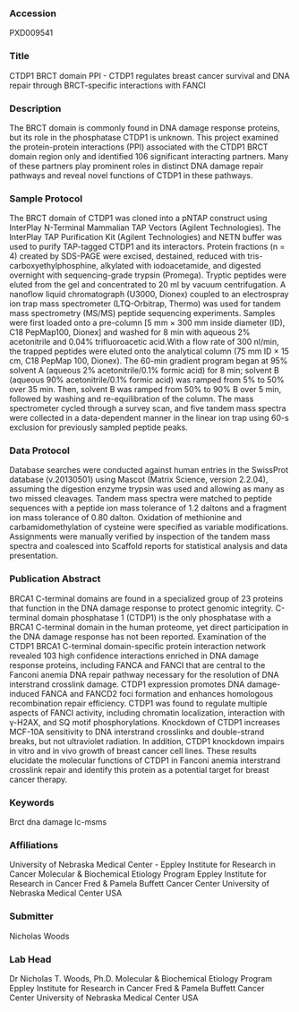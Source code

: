 ### Accession
PXD009541

### Title
CTDP1 BRCT domain PPI -  CTDP1 regulates breast cancer survival and DNA repair through BRCT-specific interactions with FANCI

### Description
The BRCT domain is commonly found in DNA damage response proteins, but its role in the phosphatase CTDP1 is unknown. This project examined the protein-protein interactions (PPI) associated with the CTDP1 BRCT domain region only and identified 106 significant interacting partners. Many of these partners play prominent roles in distinct DNA damage repair pathways and reveal novel functions of CTDP1 in these pathways.

### Sample Protocol
The BRCT domain of CTDP1 was cloned into a pNTAP construct using InterPlay N-Terminal Mammalian TAP Vectors (Agilent Technologies). The InterPlay TAP Purification Kit (Agilent Technologies) and NETN buffer was used to purify TAP-tagged CTDP1 and its interactors. Protein fractions (n = 4) created by SDS-PAGE were excised, destained, reduced with tris-carboxyethylphosphine, alkylated with iodoacetamide, and digested overnight with sequencing-grade trypsin (Promega). Tryptic peptides were eluted from the gel and concentrated to 20 ml by vacuum centrifugation. A nanoflow liquid chromatograph (U3000, Dionex) coupled to an electrospray ion trap mass spectrometer (LTQ-Orbitrap, Thermo) was used for tandem mass spectrometry (MS/MS) peptide sequencing experiments. Samples were first loaded onto a pre-column [5 mm × 300 mm inside diameter (ID), C18 PepMap100, Dionex] and washed for 8 min with aqueous 2% acetonitrile and 0.04% trifluoroacetic acid.With a flow rate of 300 nl/min, the trapped peptides were eluted onto the analytical column (75 mm ID × 15 cm, C18 PepMap 100, Dionex). The 60-min gradient program began at 95% solvent A (aqueous 2% acetonitrile/0.1% formic acid) for 8 min; solvent B (aqueous 90% acetonitrile/0.1% formic acid) was ramped from 5% to 50% over 35 min. Then, solvent B was ramped from 50% to 90% B over 5 min, followed by washing and re-equilibration of the column. The mass spectrometer cycled through a survey scan, and five tandem mass spectra were collected in a data-dependent manner in the linear ion trap using 60-s exclusion for previously sampled peptide peaks.

### Data Protocol
Database searches were conducted against human entries in the SwissProt database (v.20130501) using Mascot (Matrix Science, version 2.2.04), assuming the digestion enzyme trypsin was used and allowing as many as two missed cleavages. Tandem mass spectra were matched to peptide sequences with a peptide ion mass tolerance of 1.2 daltons and a fragment ion mass tolerance of 0.80 dalton. Oxidation of methionine and carbamidomethylation of cysteine were specified as variable modifications. Assignments were manually verified by inspection of the tandem mass spectra and coalesced into Scaffold reports for statistical analysis and data presentation.

### Publication Abstract
BRCA1 C-terminal domains are found in a specialized group of 23 proteins that function in the DNA damage response to protect genomic integrity. C-terminal domain phosphatase 1 (CTDP1) is the only phosphatase with a BRCA1 C-terminal domain in the human proteome, yet direct participation in the DNA damage response has not been reported. Examination of the CTDP1 BRCA1 C-terminal domain-specific protein interaction network revealed 103 high confidence interactions enriched in DNA damage response proteins, including FANCA and FANCI that are central to the Fanconi anemia DNA repair pathway necessary for the resolution of DNA interstrand crosslink damage. CTDP1 expression promotes DNA damage-induced FANCA and FANCD2 foci formation and enhances homologous recombination repair efficiency. CTDP1 was found to regulate multiple aspects of FANCI activity, including chromatin localization, interaction with &#x3b3;-H2AX, and SQ motif phosphorylations. Knockdown of CTDP1 increases MCF-10A sensitivity to DNA interstrand crosslinks and double-strand breaks, but not ultraviolet radiation. In addition, CTDP1 knockdown impairs in vitro and in vivo growth of breast cancer cell lines. These results elucidate the molecular functions of CTDP1 in Fanconi anemia interstrand crosslink repair and identify this protein as a potential target for breast cancer therapy.

### Keywords
Brct dna damage lc-msms

### Affiliations
University of Nebraska Medical Center - Eppley Institute for Research in Cancer
Molecular & Biochemical Etiology Program Eppley Institute for Research in Cancer Fred & Pamela Buffett Cancer Center University of Nebraska Medical Center USA

### Submitter
Nicholas Woods

### Lab Head
Dr Nicholas T. Woods, Ph.D.
Molecular & Biochemical Etiology Program Eppley Institute for Research in Cancer Fred & Pamela Buffett Cancer Center University of Nebraska Medical Center USA


